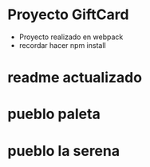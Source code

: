 # Proyecto GiftCard

- Proyecto realizado en webpack 
- recordar hacer npm install 

# readme actualizado

# pueblo paleta 

# pueblo la serena


